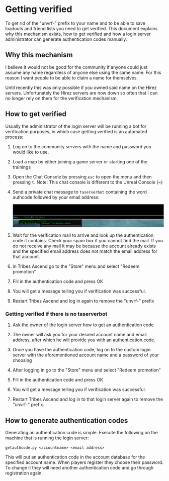 # Getting verified

To get rid of the "unvrf-" prefix to your name and to be able to save loadouts
and friend lists you need to get verified.
This document explains why this mechanism exists, how to get verified and how
a login server administrator can generate authentication codes manually.

## Why this mechanism

I believe it would not be good for the community if anyone could just assume
any name regardless of anyone else using the same name. For this reason I 
want people to be able to claim a name for themselves.

Until recently this was only possible if you owned said name on the Hirez servers.
Unfortunately the Hirez servers are now down so often that I can no longer
rely on them for the verification mechanism. 

## How to get verified

Usually the administrator of the login server will be running a bot for
verification purposes, in which case getting verified is an automated process: 

1. Log on to the community servers with the name and password you would like
   to use.

2. Load a map by either joining a game server or starting one of the trainings

3. Open the Chat Console by pressing `esc` to open the menu and then pressing `t`.
   Note: This chat console is different to the Unreal Console (~)
   
4. Send a private chat message to `taserverbot` containing the word authcode 
   followed by your email address:

   ![asking for an authcode](../images/ask_for_authcode.gif?raw=true)
    
5. Wait for the verification mail to arrive and look up the authentication code
   it contains. Check your spam box if you cannot find the mail. If you do not
   receive any mail it may be because the account already exists and the specified
   email address does not match the email address for that account.
 
6. in Tribes Ascend go to the "Store" menu and select "Redeem promotion"

7. Fill in the authentication code and press OK

8. You will get a message telling you if verification was successful.

9. Restart Tribes Ascend and log in again to remove the "unvrf-" prefix

### Getting verified if there is no taserverbot

1. Ask the owner of the login server how to get an authentication code

2. The owner will ask you for your desired account name and email address,
   after which he will provide you with an authentication code. 

3. Once you have the authentication code, log on to the custom login server
   with the aforementioned account name and a password of your choosing

4. After logging in go to the "Store" menu and select "Redeem promotion"

5. Fill in the authentication code and press OK

6. You will get a message telling you if verification was successful.

7. Restart Tribes Ascend and log in to that login server again to remove the "unvrf-" prefix.
   
## How to generate authentication codes

Generating an authentication code is simple. Execute the following on the
machine that is running the login server:
 
    getauthcode.py <accountname> <email address>
 
This will put an authentication code in the account database for the specified
account name. When players register they choose their password. To change it
they will need another authentication code and go through registration again.
